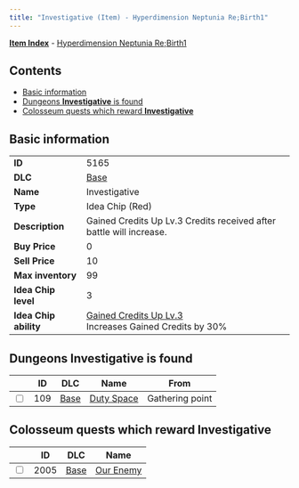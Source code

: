 ```yaml
---
title: "Investigative (Item) - Hyperdimension Neptunia Re;Birth1"
---
```


[**Item Index**](/neptunia/rb1/item/index.html) - [Hyperdimension Neptunia Re;Birth1](/neptunia/rb1)

## Contents

- [Basic information](#basic-information)
- [Dungeons **Investigative** is found](#dungeons-investigative-is-found)
- [Colosseum quests which reward **Investigative**](#colosseum-quests-which-reward-investigative)

## Basic information

|   |   |
| -- | -- |
| **ID** | 5165 |
| **DLC** | [Base](/neptunia/rb1/dlc/1-base.html) |
| **Name** | Investigative |
| **Type** | Idea Chip (Red) |
| **Description** | Gained Credits Up Lv.3 Credits received after battle will increase. |
| **Buy Price** | 0 |
| **Sell Price** | 10 |
| **Max inventory** | 99 |
| **Idea Chip level** | 3 |
| **Idea Chip ability** | [Gained Credits Up Lv.3](/neptunia/rb1/ability/1-9664-gained-credits-up-lv-3.html)<br />Increases Gained Credits by 30% |

## Dungeons **Investigative** is found

|    | ID | DLC | Name | From |
| -- | -- | --- | ---- | ---- |
| <input type="checkbox" id="rb1-dungeon-1-109" class="trackbox" /> | 109 | [Base](/neptunia/rb1/dlc/1-base.html) | [Duty Space](/neptunia/rb1/dungeon/1-109-duty-space.html) | Gathering point |

## Colosseum quests which reward **Investigative**

|    | ID | DLC | Name |
| -- | -- | --- | ---- |
| <input type="checkbox" id="rb1-colosseum-1-2005" class="trackbox" /> | 2005 | [Base](/neptunia/rb1/dlc/1-base.html) | [Our Enemy](/neptunia/rb1/colosseum/1-2005-our-enemy.html) |